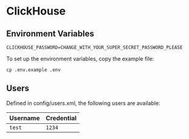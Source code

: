 # ClickHouse

## Environment Variables

```shell
CLICKHOUSE_PASSWORD=CHANGE_WITH_YOUR_SUPER_SECRET_PASSWORD_PLEASE
```

To set up the environment variables, copy the example file:

```shell
cp .env.example .env
```

## Users

Defined in config/users.xml, the following users are available:

| Username | Credential |
| -------- | ---------- |
| `test`   | `1234`     |
